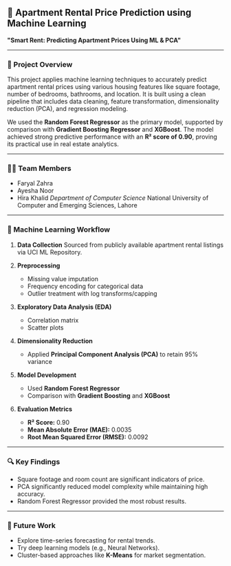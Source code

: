 ## 🏢 Apartment Rental Price Prediction using Machine Learning

**"Smart Rent: Predicting Apartment Prices Using ML & PCA"**

---

### 📌 Project Overview

This project applies machine learning techniques to accurately predict apartment rental prices using various housing features like square footage, number of bedrooms, bathrooms, and location. It is built using a clean pipeline that includes data cleaning, feature transformation, dimensionality reduction (PCA), and regression modeling.

We used the **Random Forest Regressor** as the primary model, supported by comparison with **Gradient Boosting Regressor** and **XGBoost**. The model achieved strong predictive performance with an **R² score of 0.90**, proving its practical use in real estate analytics.

---

### 👩‍💻 Team Members

* Faryal Zahra
* Ayesha Noor
* Hira Khalid
  *Department of Computer Science*
  National University of Computer and Emerging Sciences, Lahore

---

### 🧠 Machine Learning Workflow

1. **Data Collection**
   Sourced from publicly available apartment rental listings via UCI ML Repository.

2. **Preprocessing**

   * Missing value imputation
   * Frequency encoding for categorical data
   * Outlier treatment with log transforms/capping

3. **Exploratory Data Analysis (EDA)**

   * Correlation matrix
   * Scatter plots

4. **Dimensionality Reduction**

   * Applied **Principal Component Analysis (PCA)** to retain 95% variance

5. **Model Development**

   * Used **Random Forest Regressor**
   * Comparison with **Gradient Boosting** and **XGBoost**

6. **Evaluation Metrics**

   * **R² Score:** 0.90
   * **Mean Absolute Error (MAE):** 0.0035
   * **Root Mean Squared Error (RMSE):** 0.0092

---

### 🔍 Key Findings

* Square footage and room count are significant indicators of price.
* PCA significantly reduced model complexity while maintaining high accuracy.
* Random Forest Regressor provided the most robust results.

---

### 🔮 Future Work

* Explore time-series forecasting for rental trends.
* Try deep learning models (e.g., Neural Networks).
* Cluster-based approaches like **K-Means** for market segmentation.
